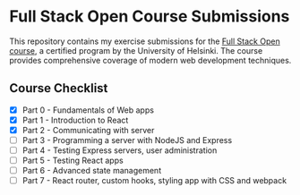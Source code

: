# Full Stack Open Course Submissions

This repository contains my exercise submissions for the [Full Stack Open course](https://fullstackopen.com/en/), a certified program by the University of Helsinki. The course provides comprehensive coverage of modern web development techniques.

## Course Checklist

- [x] Part 0 - Fundamentals of Web apps
- [x] Part 1 - Introduction to React
- [x] Part 2 - Communicating with server
- [ ] Part 3 - Programming a server with NodeJS and Express
- [ ] Part 4 - Testing Express servers, user administration
- [ ] Part 5 - Testing React apps
- [ ] Part 6 - Advanced state management
- [ ] Part 7 - React router, custom hooks, styling app with CSS and webpack
<!-- 
- [ ] Part 8 - GraphQL
- [ ] Part 9 - TypeScript
- [ ] Part 10 - React Native
- [ ] Part 11 - CI/CD
- [ ] Part 12 - Containers
- [ ] Part 13 - Using relational databases 
-->
